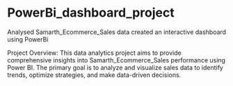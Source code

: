 # PowerBi_dashboard_project
Analysed Samarth_Ecommerce_Sales data created an interactive dashboard using PowerBi

Project Overview:
This data analytics project aims to provide comprehensive insights into Samarth_Ecommerce_Sales performance using Power BI.
The primary goal is to analyze and visualize sales data to identify trends, optimize strategies, and make data-driven decisions.


